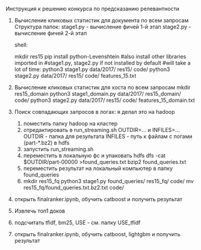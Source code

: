 
Инструкция к решению конкурса по предсказанию релевантности
1. Вычисление кликовых статистик для документа по всем запросам
	Структура папок:
		stage1.py - вычисление фичей 1-й этап
		stage2.py - вычисление фичей 2-й этап

	shell:

	mkdir res15
	pip install python-Levenshtein
	#also install other libraries imported in 
	#stage1.py, stage2.py if not installed by default
	#will take a lot of time:
	python3 stage1.py data/2017/ res15/ code/
	python3 stage2.py data/2017/ res15/ code/ features_15.txt

2. Вычисление кликовых статистик для хоста по всем запросам
	mkdir res15_domain
	python3 stage1_domain.py data/2017/ res15_domain/ code/
	python3 stage2.py data/2017/ res15/ code/ features_15_domain.txt

3. Поиск совпадающих запросов в логах:
	я делал это на hadoop
	1) поместить папку hadoop на кластер
	2) отредактировать в run_streaming.sh OUTDIR=... и INFILES=... 
		 OUTDIR - папка для результата
		 INFILES - путь к файлам с логами (part-*.bz2) в hdfs
	3) запустить run_streaming.sh
	4) переместить в локальную фс и упаковать 
		hdfs dfs -cat $OUTDIR/part-00000 >found_queries.txt
		bzip2 found_queries.txt
	5) переместить результат на локальный компьютер в папку found_queries
	6)  mkdir res15_fq
		python3 stage1.py found_queries/ res15_fq/ code/
		mv res15_fq/found_queries.txt.bz2.txt code/
4. открыть finalranker.ipynb, обучить catboost и получить результат
5. Извлечь топ1 доков
6. подсчитать tfidf, bm25, USE  - см. папку USE_tfidf
7. открыть finalranker.ipynb, обучить catboost, lightgbm и получить результат
